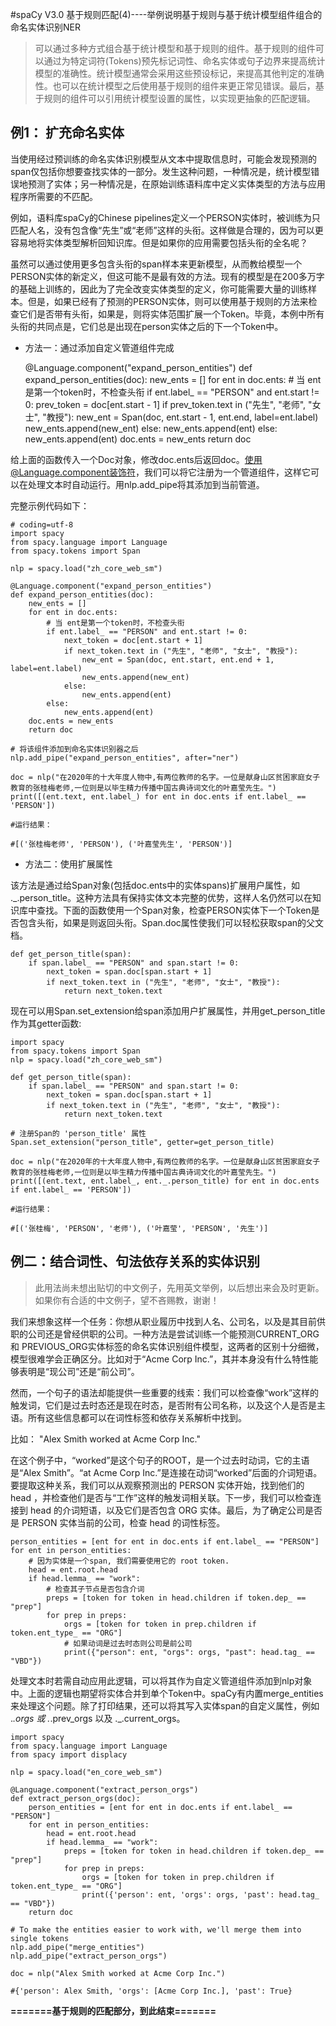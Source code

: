 #spaCy V3.0 基于规则匹配(4)----举例说明基于规则与基于统计模型组件组合的命名实体识别NER

>可以通过多种方式组合基于统计模型和基于规则的组件。基于规则的组件可以通过为特定词符(Tokens)预先标记词性、命名实体或句子边界来提高统计模型的准确性。统计模型通常会采用这些预设标记，来提高其他判定的准确性。也可以在统计模型之后使用基于规则的组件来更正常见错误。最后，基于规则的组件可以引用统计模型设置的属性，以实现更抽象的匹配逻辑。


## 例1： 扩充命名实体

当使用经过预训练的命名实体识别模型从文本中提取信息时，可能会发现预测的span仅包括你想要查找实体的一部分。发生这种问题，一种情况是，统计模型错误地预测了实体；另一种情况是，在原始训练语料库中定义实体类型的方法与应用程序所需要的不匹配。

例如，语料库spaCy的Chinese pipelines定义一个PERSON实体时，被训练为只匹配人名，没有包含像“先生”或“老师”这样的头衔。这样做是合理的，因为可以更容易地将实体类型解析回知识库。但是如果你的应用需要包括头衔的全名呢？

虽然可以通过使用更多包含头衔的span样本来更新模型，从而教给模型一个PERSON实体的新定义，但这可能不是最有效的方法。现有的模型是在200多万字的基础上训练的，因此为了完全改变实体类型的定义，你可能需要大量的训练样本。但是，如果已经有了预测的PERSON实体，则可以使用基于规则的方法来检查它们是否带有头衔，如果是，则将实体范围扩展一个Token。毕竟，本例中所有头衔的共同点是，它们总是出现在person实体之后的下一个Token中。

- 方法一：通过添加自定义管道组件完成


	@Language.component("expand_person_entities")
	def expand_person_entities(doc):
		new_ents = []
		for ent in doc.ents:
			# 当 ent是第一个token时，不检查头衔
			if ent.label_ == "PERSON" and ent.start != 0:
				prev_token = doc[ent.start - 1]
				if prev_token.text in ("先生", "老师", "女士", "教授"):
					new_ent = Span(doc, ent.start - 1, ent.end, label=ent.label)
					new_ents.append(new_ent)
				else:
					new_ents.append(ent)
			else:
				new_ents.append(ent)
		doc.ents = new_ents
		return doc

给上面的函数传入一个Doc对象，修改doc.ents后返回doc。使用@Language.component装饰符，我们可以将它注册为一个管道组件，这样它可以在处理文本时自动运行。用nlp.add_pipe将其添加到当前管道。

完整示例代码如下：

	# coding=utf-8
	import spacy
	from spacy.language import Language
	from spacy.tokens import Span

	nlp = spacy.load("zh_core_web_sm")

	@Language.component("expand_person_entities")
	def expand_person_entities(doc):
		new_ents = []
		for ent in doc.ents:
			# 当 ent是第一个token时，不检查头衔
			if ent.label_ == "PERSON" and ent.start != 0:
				next_token = doc[ent.start + 1]
				if next_token.text in ("先生", "老师", "女士", "教授"):
					new_ent = Span(doc, ent.start, ent.end + 1, label=ent.label)
					new_ents.append(new_ent)
				else:
					new_ents.append(ent)
			else:
				new_ents.append(ent)
		doc.ents = new_ents
		return doc

	# 将该组件添加到命名实体识别器之后
	nlp.add_pipe("expand_person_entities", after="ner")

	doc = nlp("在2020年的十大年度人物中,有两位教师的名字。一位是献身山区贫困家庭女子教育的张桂梅老师,一位则是以毕生精力传播中国古典诗词文化的叶嘉莹先生。")
	print([(ent.text, ent.label_) for ent in doc.ents if ent.label_ == 'PERSON'])
	
	#运行结果：
	
	#[('张桂梅老师', 'PERSON'), ('叶嘉莹先生', 'PERSON')]

- 方法二：使用扩展属性

该方法是通过给Span对象(包括doc.ents中的实体spans)扩展用户属性，如 ._.person_title。这种方法具有保持实体文本完整的优势，这样人名仍然可以在知识库中查找。下面的函数使用一个Span对象，检查PERSON实体下一个Token是否包含头衔，如果是则返回头衔。Span.doc属性使我们可以轻松获取span的父文档。

	def get_person_title(span):
		if span.label_ == "PERSON" and span.start != 0:
			next_token = span.doc[span.start + 1]
			if next_token.text in ("先生", "老师", "女士", "教授"):
				return next_token.text

现在可以用Span.set_extension给span添加用户扩展属性，并用get_person_title作为其getter函数:

	import spacy
	from spacy.tokens import Span
	nlp = spacy.load("zh_core_web_sm")

	def get_person_title(span):
		if span.label_ == "PERSON" and span.start != 0:
			next_token = span.doc[span.start + 1]
			if next_token.text in ("先生", "老师", "女士", "教授"):
				return next_token.text
				
	# 注册Span的 'person_title' 属性
	Span.set_extension("person_title", getter=get_person_title)

	doc = nlp("在2020年的十大年度人物中,有两位教师的名字。一位是献身山区贫困家庭女子教育的张桂梅老师,一位则是以毕生精力传播中国古典诗词文化的叶嘉莹先生。")
	print([(ent.text, ent.label_, ent._.person_title) for ent in doc.ents if ent.label_ == 'PERSON'])
	
	#运行结果：
	
	#[('张桂梅', 'PERSON', '老师'), ('叶嘉莹', 'PERSON', '先生')]
	
## 例二：结合词性、句法依存关系的实体识别

> 此用法尚未想出贴切的中文例子，先用英文举例，以后想出来会及时更新。
> 如果你有合适的中文例子，望不吝赐教，谢谢！

我们来想象这样一个任务：你想从职业履历中找到人名、公司名，以及是其目前供职的公司还是曾经供职的公司。一种方法是尝试训练一个能预测CURRENT_ORG 和 PREVIOUS_ORG实体标签的命名实体识别组件模型，这两者的区别十分细微，模型很难学会正确区分。比如对于“Acme Corp Inc.”，其并本身没有什么特性能够表明是“现公司”还是“前公司”。

然而，一个句子的语法却能提供一些重要的线索：我们可以检查像“work”这样的触发词，它们是过去时态还是现在时态，是否附有公司名称，以及这个人是否是主语。所有这些信息都可以在词性标签和依存关系解析中找到。

比如：  "Alex Smith worked at Acme Corp Inc."

在这个例子中，“worked”是这个句子的ROOT，是一个过去时动词，它的主语是“Alex Smith”。“at Acme Corp Inc.”是连接在动词“worked”后面的介词短语。要提取这种关系，我们可以从观察预测出的 PERSON 实体开始，找到他们的 head ，并检查他们是否与“工作”这样的触发词相关联。下一步，我们可以检查连接到 head 的介词短语，以及它们是否包含 ORG 实体。最后，为了确定公司是否是 PERSON 实体当前的公司，检查 head 的词性标签。

	person_entities = [ent for ent in doc.ents if ent.label_ == "PERSON"]
	for ent in person_entities:
		# 因为实体是一个span, 我们需要使用它的 root token. 
		head = ent.root.head
		if head.lemma_ == "work":
			# 检查其子节点是否包含介词
			preps = [token for token in head.children if token.dep_ == "prep"]
			for prep in preps:
				orgs = [token for token in prep.children if token.ent_type_ == "ORG"]
				# 如果动词是过去时态则公司是前公司
				print({"person": ent, "orgs": orgs, "past": head.tag_ == "VBD"})
				
处理文本时若需自动应用此逻辑，可以将其作为自定义管道组件添加到nlp对象中。上面的逻辑也期望将实体合并到单个Token中。spaCy有内置merge_entities来处理这个问题。除了打印结果，还可以将其写入实体span的自定义属性，例如  ._.orgs 或 ._.prev_orgs 以及 ._.current_orgs。

	import spacy
	from spacy.language import Language
	from spacy import displacy

	nlp = spacy.load("en_core_web_sm")

	@Language.component("extract_person_orgs")
	def extract_person_orgs(doc):
		person_entities = [ent for ent in doc.ents if ent.label_ == "PERSON"]
		for ent in person_entities:
			head = ent.root.head
			if head.lemma_ == "work":
				preps = [token for token in head.children if token.dep_ == "prep"]
				for prep in preps:
					orgs = [token for token in prep.children if token.ent_type_ == "ORG"]
					print({'person': ent, 'orgs': orgs, 'past': head.tag_ == "VBD"})
		return doc

	# To make the entities easier to work with, we'll merge them into single tokens
	nlp.add_pipe("merge_entities")
	nlp.add_pipe("extract_person_orgs")

	doc = nlp("Alex Smith worked at Acme Corp Inc.")

    #{'person': Alex Smith, 'orgs': [Acme Corp Inc.], 'past': True}
    
**=======基于规则的匹配部分，到此结束=======**





